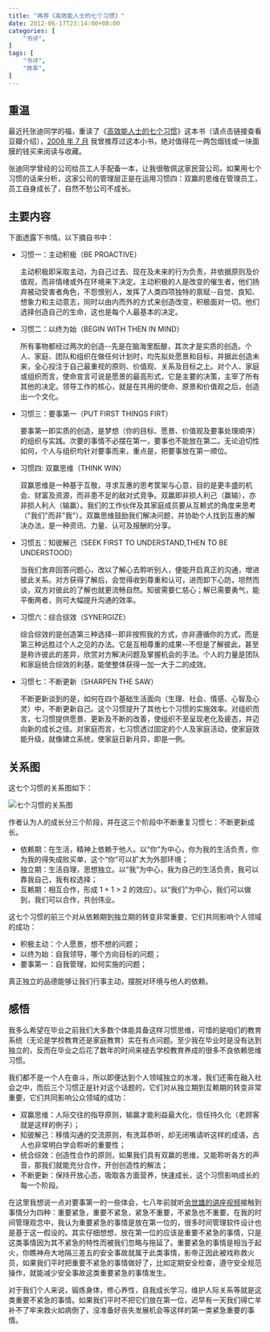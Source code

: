 ```yaml
---
title: "再荐《高效能人士的七个习惯》"
date: 2012-06-17T23:14:00+08:00
categories: [
    "书评",
]
tags: [
    "书评",
    "效率",
]
---
```


## 重温

最近托张迪同学的福，重读了《[高效能人士的七个习惯](http://book.douban.com/subject/5325618/)》这本书（请点击链接查看豆瓣介绍），[2008 年 7 月](/post/2008/2008-07-19-seven-habits/) 我曾推荐过这本小书，绝对值得花一两包烟钱或一块面膜的钱买来阅读与收藏。

张迪同学曾经的公司给员工人手配备一本，让我很敬佩这家民营公司。如果用七个习惯的话来分析，这家公司的管理层正是在运用习惯四：双赢的思维在管理员工，员工自身成长了，自然不愁公司不成长。

<!--more-->

## 主要内容

下面透露下书情。以下摘自书中：

* 习惯一：主动积极（BE PROACTIVE）

	主动积极即采取主动，为自己过去、现在及未来的行为负责，并依据原则及价值观，而非情绪或外在环境来下决定。主动积极的人是改变的催生者，他们扬弃被动受害者角色，不怨恨别人，发挥了人类四项独特的禀赋--自觉、良知、想象力和主动意志，同时以由内而外的方式来创造改变，积极面对一切。他们选择创造自己的生命，这也是每个人最基本的决定。

* 习惯二：以终为始（BEGIN WITH THEN IN MIND）　　

	所有事物都经过两次的创造--先是在脑海里酝酿，其次才是实质的创造。个人、家庭、团队和组织在做任何计划时，均先拟处愿景和目标，并据此创造未来，全心投注于自己最重视的原则、价值观、关系及目标之上。对个人、家庭或组织而言，使命宣言可说是愿景的最高形式，它是主要的决策，主宰了所有其他的决定。领导工作的核心，就是在共用的使命、原景和价值观之后，创造出一个文化。

* 习惯三：要事第一（PUT FIRST THINGS FIRT）

	要事第一即实质的创造，是梦想（你的目标、愿景、价值观及要事处理顺序）的组织与实践。次要的事情不必摆在第一，要事也不能放在第二。无论迫切性如何，个人与组织均针对要事而来，重点是，把要事放在第一顺位。

* 习惯四: 双赢思维（THINK WIN）　　

	双赢思维是一种基于互敬，寻求互惠的思考筐架与心意，目的是更丰盛的机会、财富及资源，而非患不足的敌对式竞争。双赢即非损人利己（赢输），亦非损人利人（输赢）。我们的工作伙伴及其家庭成员要从互赖式的角度来思考（"我们"而非"我"）。双赢思维鼓励我们解决问题，并协助个人找到互惠的解决办法，是一种资讯、力量、认可及报酬的分享。

* 习惯五：知彼解己（SEEK FIRST TO UNDERSTAND,THEN TO BE UNDERSTOOD）

	当我们舍弃回答问题心，改以了解心去聆听别人，便能开启真正的沟通，增进彼此关系。对方获得了解后，会觉得收到尊重和认可，进而卸下心防，坦然而谈，双方对彼此的了解也就更流畅自然。知彼需要仁慈心；解已需要勇气，能平衡两者，则可大幅提升沟通的效率。

* 习惯六：综合综效（SYNERGIZE）　　

	综合综效的是创造第三种选择--即非按照我的方式，亦非遵循你的方式，而是第三种远胜过个人之见的办法。它是互相尊重的成果--不但是了解彼此，甚至是称许彼此的差异，欣赏对方解决问题及掌握机会的手法。个人的力量是团队和家庭统合综效的利基，能使整体获得一加一大于二的成效。

* 习惯七：不断更新（SHARPEN THE SAW）　　

	不断更新谈到的是，如何在四个基础生活面向（生理、社会、情感、心智及心灵）中，不断更新自己。这个习惯提升了其他七个习惯的实施效率。对组织而言，七习惯提供愿景、更新及不断的改善，使组织不至呈现老化及疲态，并迈向新的成长之径。对家庭而言，七习惯透过固定的个人及家庭活动，使家庭效能升级，就像建立系统，使家庭日新月异，即是一例。

## 关系图

这七个习惯的关系图如下：

![七个习惯的关系图](http://i.imgur.com/7g3695I.jpg)

作者认为人的成长分三个阶段，并在这三个阶段中不断重复习惯七：不断更新成长。

* 依赖期：在生活，精神上依赖于他人。以“你”为中心，你为我的生活负责，你为我的得失成败买单，这个“你”可以扩大为外部环境；
* 独立期：生活自理，思想独立。以“我”为中心，我为自己的生活负责，我可以靠我自己，我有权选择；
* 互赖期：相互合作，形成 1 + 1 > 2 的效应）。以“我们”为中心，我们可以做到，我们可以合作，共创伟业。

这七个习惯的前三个对从依赖期到独立期的转变非常重要，它们共同影响个人领域的成功：

* 积极主动：个人愿景，想不想的问题；
* 以终为始：自我领导，哪个方向目标的问题；
* 要事第一：自我管理，如何实施的问题；

真正独立的品德能够让我们行事主动，摆脱对环境与他人的依赖。

## 感悟

我多么希望在毕业之前我们大多数个体能具备这样习惯思维，可惜的是咱们的教育系统（无论是学校教育还是家庭教育）实在有点问题。至少我在毕业时是没有达到独立的，反而在毕业之后花了数年的时间来褪去学校教育养成的很多不良依赖思维习惯。

我们都不是一个人在奋斗，所以即便达到个人领域独立的水准，我们还需在融入社会之中，而后三个习惯正是针对这个话题的，它们对从独立期到互赖期的转变非常重要，它们共同影响公众领域的成功：

* 双赢思维：人际交往的指导原则，输赢才能利益最大化，信任持久化（老顾客就是这样的例子）；
* 知彼解己：移情沟通的交流原则，有洗耳恭听，却无闭嘴请听这样的成语，古人也非常明白学会聆听的重要性；
* 统合综效：创造性合作的原则，如果我们具有双赢的思维，又能聆听各方的声音，那我们就能充分合作，开创创造性的解法；
* 不断更新：保持开放心态，吸取各方面营养，快速成长，这个习惯影响成长的每一个阶段。

在这里我想说一点对要事第一的一些体会，七八年前就听[余世雄的讲座视频](http://www.youku.com/playlist_show/id_5655186_ascending_0_mode_pic.html)接触到事情分为四种：重要紧急，重要不紧急，紧急不重要，不紧急也不重要。在我的时间管理观念中，我认为重要紧急的事情是放在第一位的，很多时间管理软件设计也是基于这一假设的。其实仔细想想，放在第一位的应该是重要不紧急的事情，只是这类事情因为其不紧急的特性而被我们忽略与拖延了。重要紧急的事情是相当于起火，你瞧神舟大地隔三差五的安全事故就属于此类事情，影帝正因此被戏称救火员，如果我们平时把重要不紧急的事情做好了，比如定期安全检查，遵守安全规范操作，就能减少安全事故这类重要紧急的事情发生。

对于我们个人来说，锻炼身体，修心养性，自我成长学习，维护人际关系等就是这类重要不紧急的事情。如果我们平时不把它们放在第一位，迟早有一天我们得亡羊补不了牢来救火如病倒了，没准备好丧失发展机会等这样的第一类紧急重要的事情。
